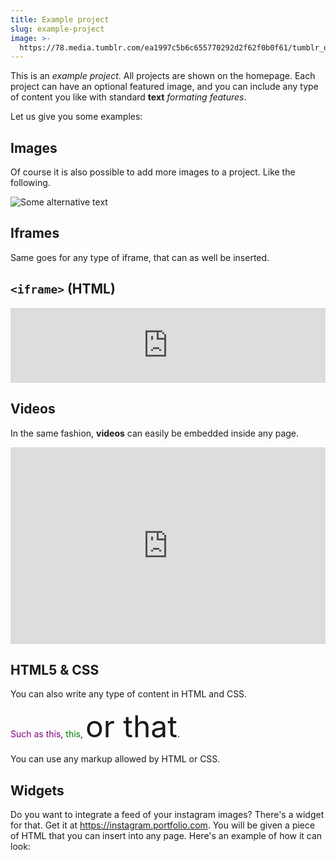 ```yaml
---
title: Example project
slug: example-project
image: >-
  https://78.media.tumblr.com/ea1997c5b6c655770292d2f62f0b0f61/tumblr_osxwtt7uZG1twkjb3o1_1280.png
---
```

This is an _example project_. All projects are shown on the homepage. Each project can have an optional featured image, and you can include any type of content you like with standard **text** _formating features_.

Let us give you some examples:

## Images

Of course it is also possible to add more images to a project. Like the following.

![Some alternative text](/medias/uploads/tumblr_n5fhl6iy8u1twkjb3o1_1280.jpg)

## Iframes

Same goes for any type of iframe, that can as well be inserted.

## `<iframe>` (HTML)

<iframe width="100%" height="120" src="https://www.mixcloud.com/widget/iframe/?hide_cover=1&feed=%2Fterahertzradiation%2Fbergamote-terahertz-radiation%2F" frameborder="0" ></iframe>

## Videos

In the same fashion, **videos** can easily be embedded inside any page.

<iframe width="100%" height="315" src="https://www.youtube.com/embed/C_vy0TY8m98" frameborder="0" allow="autoplay; encrypted-media" allowfullscreen></iframe>

## HTML5 & CSS

You can also write any type of content in HTML and CSS.

<p>
 <span style="color: purple;">Such as this</span>,
 <span style="color: green;">this</span>,
 <span style="font-size: 3rem;">or that</span>.
</p>

You can use any markup allowed by HTML or CSS.

## Widgets

Do you want to integrate a feed of your instagram images? There's a widget for that. Get it  at https://instagram.portfolio.com. You will be given a piece of HTML that you can insert into any page. Here's an example of how it can look:

<i4k-image-feed instagram-access-token="7110945664.db1fb5e.d769baf2fbb4415295e5e537ec8a7e41"></i4k-image-feed><script src="https://cdn.jsdelivr.net/npm/i4k-image-feed" async=""></script>
